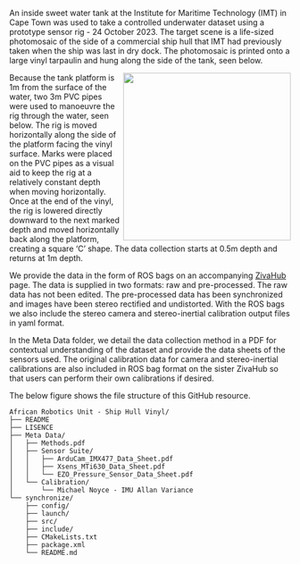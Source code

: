 An inside sweet water tank at the Institute for Maritime Technology (IMT) in Cape Town was used to take a controlled underwater dataset using a prototype sensor rig - 24 October 2023. The target scene is a life-sized photomosaic of the side of a commercial ship hull that IMT had previously taken when the ship was last in dry dock. The photomosaic is printed onto a large vinyl tarpaulin and hung along the side of the tank, seen below.

<img src=https://github.com/adriennewinter/Ship-Hull-Vinyl-Dataset/assets/41785960/88b79a48-5fd5-487f-be79-a25328e091f1 height="300" align=right>

Because the tank platform is 1m from the surface of the water, two 3m PVC pipes were used to manoeuvre the rig through the water, seen below. The rig is moved horizontally along the side of the platform facing the vinyl surface. Marks were placed on the PVC pipes as a visual aid to keep the rig at a relatively constant depth when moving horizontally. Once at the end of the vinyl, the rig is lowered directly downward to the next marked depth and moved horizontally back along the platform, creating a square ‘C’ shape. The data collection starts at 0.5m depth and returns at 1m depth.

We provide the data in the form of ROS bags on an accompanying [ZivaHub](https://zivahub.uct.ac.za/articles/dataset/Ship_Hull_Vinyl_Dataset/25828264) page. The data is supplied in two formats: raw and pre-processed. The raw data has not been edited. The pre-processed data has been synchronized and images have been stereo rectified and undistorted. With the ROS bags we also include the stereo camera and stereo-inertial calibration output files in yaml format. 

In the Meta Data folder, we detail the data collection method in a PDF for contextual understanding of the dataset and provide the data sheets of the sensors used. The original calibration data for camera and stereo-inertial calibrations are also included in ROS bag format on the sister ZivaHub so that users can perform their own calibrations if desired.

The below figure shows the file structure of this GitHub resource. 

```
African Robotics Unit - Ship Hull Vinyl/
├── README
├── LISENCE
├── Meta Data/
│   ├── Methods.pdf
│   ├── Sensor Suite/
│   │   ├── ArduCam_IMX477_Data_Sheet.pdf
│   │   ├── Xsens_MTi630_Data_Sheet.pdf
│   │   └── EZO_Pressure_Sensor_Data_Sheet.pdf
│   └── Calibration/
│       └── Michael Noyce - IMU Allan Variance
└── synchronize/
    ├── config/
    ├── launch/
    ├── src/
    ├── include/
    ├── CMakeLists.txt
    ├── package.xml
    └── README.md
```
